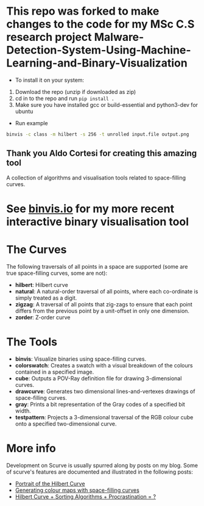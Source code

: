 # This repo was forked to make changes to the code for my MSc C.S research project Malware-Detection-System-Using-Machine-Learning-and-Binary-Visualization

- To install it on your system:
1. Download the repo (unzip if downloaded as zip)
2. cd in to the repo and run `pip install .`
3. Make sure you have installed gcc or build-essential and python3-dev for ubuntu

- Run example
```bash
binvis -c class -m hilbert -s 256 -t unrolled input.file output.png
```

## Thank you Aldo Cortesi for creating this amazing tool

A collection of algorithms and visualisation tools related to space-filling
curves.

# See [binvis.io](http://binvis.io) for my more recent interactive binary visualisation tool

# The Curves 

The following traversals of all points in a space are supported (some are true
space-filling curves, some are not):
    
- __hilbert__:    Hilbert curve
- __natural__:    A natural-order traversal of all points, where each co-ordinate is simply treated as a digit.
- __zigzag__:     A traversal of all points that zig-zags to ensure that each point differs from the previous point by a unit-offset in only one dimension.
- __zorder__:     Z-order curve

# The Tools 

- __binvis__: Visualize binaries using space-filling curves.  
- __colorswatch__: Creates a swatch with a visual breakdown of the colours
contained in a specified image.
- __cube__: Outputs a POV-Ray definition file for drawing 3-dimensional curves.
- __drawcurve__: Generates two dimensional lines-and-vertexes drawings of
space-filling curves.
- __gray__: Prints a bit representation of the Gray codes of a specified bit
width.
- __testpattern__: Projects a 3-dimensional traversal of the RGB colour cube onto
a specified two-dimensional curve.


# More info

Development on Scurve is usually spurred along by posts on my blog. Some of
scurve's features are documented and illustrated in the following posts:

- [Portrait of the Hilbert Curve](http://corte.si/posts/code/hilbert/portrait/index.html) 
- [Generating colour maps with space-filling curves](http://corte.si/posts/code/hilbert/swatches/index.html)
- [Hilbert Curve + Sorting Algorithms + Procrastination = ?](http://corte.si/posts/code/sortvis-fruitsalad/index.html)
